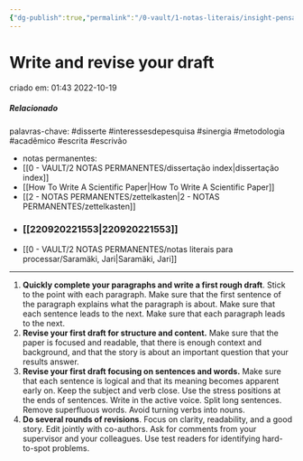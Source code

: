 ```yaml
---
{"dg-publish":true,"permalink":"/0-vault/1-notas-literais/insight-pensamento-e-meditacao/write-and-revise-your-draft/","tags":["disserte","interessesdepesquisa","sinergia","metodologia","acadêmico","escrita","escrivão"],"dgHomeLink":true,"dgShowLocalGraph":true,"dgShowFileTree":true,"dgEnableSearch":true,"noteIcon":""}
---
```


# Write and revise your draft
criado em: 01:43 2022-10-19

##### Relacionado
palavras-chave: #disserte #interessesdepesquisa #sinergia #metodologia #acadêmico #escrita #escrivão 
- notas permanentes: 
- [[0 - VAULT/2 NOTAS PERMANENTES/dissertação index\|dissertação index]]
- [[How To Write A Scientific Paper\|How To Write A Scientific Paper]]
- [[2 - NOTAS PERMANENTES/zettelkasten\|2 - NOTAS PERMANENTES/zettelkasten]]
- ### [[220920221553\|220920221553]]
- [[0 - VAULT/2 NOTAS PERMANENTES/notas literais para processar/Saramäki, Jari\|Saramäki, Jari]]

---
1. **Quickly complete your paragraphs and write a first rough draft**. Stick to the point with each paragraph. Make sure that the first sentence of the paragraph explains what the paragraph is about. Make sure that each sentence leads to the next. Make sure that each paragraph leads to the next. 
2. **Revise your first draft for structure and content.** Make sure that the paper is focused and readable, that there is enough context and background, and that the story is about an important question that your results answer. 
3. **Revise your first draft focusing on sentences and words.** Make sure that each sentence is logical and that its meaning becomes apparent early on. Keep the subject and verb close. Use the stress positions at the ends of sentences. Write in the active voice. Split long sentences. Remove superfluous words. Avoid turning verbs into nouns. 
4. **Do several rounds of revisions**. Focus on clarity, readability, and a good story. Edit jointly with co-authors. Ask for comments from your supervisor and your colleagues. Use test readers for identifying hard-to-spot problems. 


